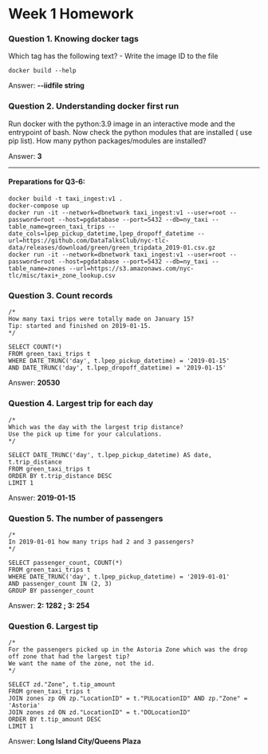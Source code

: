 # Week 1 Homework

### Question 1. Knowing docker tags

Which tag has the following text? - Write the image ID to the file
```commandline
docker build --help
```
Answer: **--iidfile string**

### Question 2. Understanding docker first run

Run docker with the python:3.9 image in an interactive mode and the entrypoint of bash. Now check the python modules that are installed ( use pip list). How many python packages/modules are installed?

Answer: **3**

------

#### Preparations for Q3-6:

```commandline
docker build -t taxi_ingest:v1 .
docker-compose up
docker run -it --network=dbnetwork taxi_ingest:v1 --user=root --password=root --host=pgdatabase --port=5432 --db=ny_taxi --table_name=green_taxi_trips --date_cols=lpep_pickup_datetime,lpep_dropoff_datetime --url=https://github.com/DataTalksClub/nyc-tlc-data/releases/download/green/green_tripdata_2019-01.csv.gz
docker run -it --network=dbnetwork taxi_ingest:v1 --user=root --password=root --host=pgdatabase --port=5432 --db=ny_taxi --table_name=zones --url=https://s3.amazonaws.com/nyc-tlc/misc/taxi+_zone_lookup.csv
```

### Question 3. Count records

```postgres-sql
/* 
How many taxi trips were totally made on January 15?
Tip: started and finished on 2019-01-15.
*/

SELECT COUNT(*)
FROM green_taxi_trips t
WHERE DATE_TRUNC('day', t.lpep_pickup_datetime) = '2019-01-15' 
AND DATE_TRUNC('day', t.lpep_dropoff_datetime) = '2019-01-15'
```
Answer: **20530**

### Question 4. Largest trip for each day

```postgres-sql
/* 
Which was the day with the largest trip distance?
Use the pick up time for your calculations.
*/

SELECT DATE_TRUNC('day', t.lpep_pickup_datetime) AS date, t.trip_distance
FROM green_taxi_trips t
ORDER BY t.trip_distance DESC
LIMIT 1
```
Answer: **2019-01-15**

### Question 5. The number of passengers

```postgres-sql
/* 
In 2019-01-01 how many trips had 2 and 3 passengers?
*/

SELECT passenger_count, COUNT(*)
FROM green_taxi_trips t
WHERE DATE_TRUNC('day', t.lpep_pickup_datetime) = '2019-01-01'
AND passenger_count IN (2, 3)
GROUP BY passenger_count
```
Answer: **2: 1282 ; 3: 254**

### Question 6. Largest tip

```postgres-sql
/* 
For the passengers picked up in the Astoria Zone which was the drop off zone that had the largest tip? 
We want the name of the zone, not the id.
*/

SELECT zd."Zone", t.tip_amount
FROM green_taxi_trips t
JOIN zones zp ON zp."LocationID" = t."PULocationID" AND zp."Zone" = 'Astoria'
JOIN zones zd ON zd."LocationID" = t."DOLocationID"
ORDER BY t.tip_amount DESC
LIMIT 1
```
Answer: **Long Island City/Queens Plaza**

